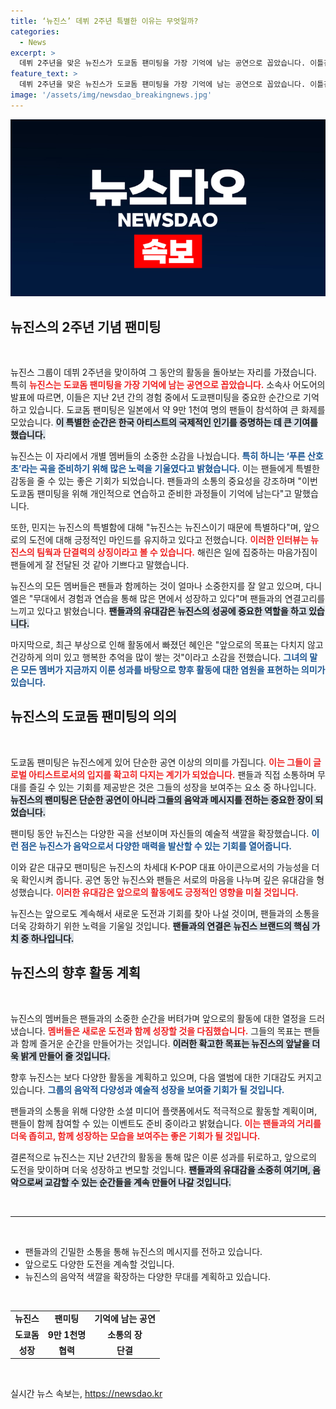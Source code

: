 ```yaml
---
title: ‘뉴진스’ 데뷔 2주년 특별한 이유는 무엇일까?
categories:
  - News
excerpt: >
  데뷔 2주년을 맞은 뉴진스가 도쿄돔 팬미팅을 가장 기억에 남는 공연으로 꼽았습니다. 이틀간 9만 1천여 관객을 모은 이 특별한 무대의 비하인드와 멤버들의 진솔한 이야기, 그들의 앞으로의 도전을 만나보세요!
feature_text: >
  데뷔 2주년을 맞은 뉴진스가 도쿄돔 팬미팅을 가장 기억에 남는 공연으로 꼽았습니다. 이틀간 9만 1천여 관객을 모은 이 특별한 무대의 비하인드와 멤버들의 진솔한 이야기, 그들의 앞으로의 도전을 만나보세요!
image: '/assets/img/newsdao_breakingnews.jpg'
---
```


<p><img src="/assets/img/newsdao_breakingnews.jpg" alt="bookingtag 속보" /></p>

<h2 data-ke-size="size26">뉴진스의 2주년 기념 팬미팅</h2>

<p data-ke-size="size16">&nbsp;</p>

<p>뉴진스 그룹이 데뷔 2주년을 맞이하여 그 동안의 활동을 돌아보는 자리를 가졌습니다. 특히 <b><span style="color: #ee2323;">뉴진스는 도쿄돔 팬미팅을 가장 기억에 남는 공연으로 꼽았습니다.</span></b> 소속사 어도어의 발표에 따르면, 이들은 지난 2년 간의 경험 중에서 도쿄팬미팅을 중요한 순간으로 기억하고 있습니다. 도쿄돔 팬미팅은 일본에서 약 9만 1천여 명의 팬들이 참석하여 큰 화제를 모았습니다. <b><span style="background-color: #21538527;">이 특별한 순간은 한국 아티스트의 국제적인 인기를 증명하는 데 큰 기여를 했습니다.</span></b> </p>

<p>뉴진스는 이 자리에서 개별 멤버들의 소중한 소감을 나눴습니다. <b><span style="color: #1a5490;">특히 하니는 ‘푸른 산호초’라는 곡을 준비하기 위해 많은 노력을 기울였다고 밝혔습니다.</span></b> 이는 팬들에게 특별한 감동을 줄 수 있는 좋은 기회가 되었습니다. 팬들과의 소통의 중요성을 강조하며 "이번 도쿄돔 팬미팅을 위해 개인적으로 연습하고 준비한 과정들이 기억에 남는다"고 말했습니다. </p>

<p>또한, 민지는 뉴진스의 특별함에 대해 "뉴진스는 뉴진스이기 때문에 특별하다"며, 앞으로의 도전에 대해 긍정적인 마인드를 유지하고 있다고 전했습니다. <b><span style="color: #ee2323;">이러한 인터뷰는 뉴진스의 팀웍과 단결력의 상징이라고 볼 수 있습니다.</span></b> 해린은 일에 집중하는 마음가짐이 팬들에게 잘 전달된 것 같아 기쁘다고 말했습니다. </p>

<p>뉴진스의 모든 멤버들은 팬들과 함께하는 것이 얼마나 소중한지를 잘 알고 있으며, 다니엘은 "무대에서 경험과 연습을 통해 많은 면에서 성장하고 있다"며 팬들과의 연결고리를 느끼고 있다고 밝혔습니다. <b><span style="background-color: #21538527;">팬들과의 유대감은 뉴진스의 성공에 중요한 역할을 하고 있습니다.</span></b> </p>

<p>마지막으로, 최근 부상으로 인해 활동에서 빠졌던 혜인은 "앞으로의 목표는 다치지 않고 건강하게 의미 있고 행복한 추억을 많이 쌓는 것"이라고 소감을 전했습니다. <b><span style="color: #1a5490;">그녀의 말은 모든 멤버가 지금까지 이룬 성과를 바탕으로 향후 활동에 대한 염원을 표현하는 의미가 있습니다.</span></b> </p>

<h2 data-ke-size="size26">뉴진스의 도쿄돔 팬미팅의 의의</h2>

<p data-ke-size="size16">&nbsp;</p>

<p>도쿄돔 팬미팅은 뉴진스에게 있어 단순한 공연 이상의 의미를 가집니다. <b><span style="color: #ee2323;">이는 그들이 글로벌 아티스트로서의 입지를 확고히 다지는 계기가 되었습니다.</span></b> 팬들과 직접 소통하며 무대를 즐길 수 있는 기회를 제공받은 것은 그들의 성장을 보여주는 요소 중 하나입니다. <b><span style="background-color: #21538527;">뉴진스의 팬미팅은 단순한 공연이 아니라 그들의 음악과 메시지를 전하는 중요한 장이 되었습니다.</span></b> </p>

<p>팬미팅 동안 뉴진스는 다양한 곡을 선보이며 자신들의 예술적 색깔을 확장했습니다. <b><span style="color: #1a5490;">이런 점은 뉴진스가 음악으로서 다양한 매력을 발산할 수 있는 기회를 열어줍니다.</span></b> </p>

<p>이와 같은 대규모 팬미팅은 뉴진스의 차세대 K-POP 대표 아이콘으로서의 가능성을 더욱 확인시켜 줍니다. 공연 동안 뉴진스와 팬들은 서로의 마음을 나누며 깊은 유대감을 형성했습니다. <b><span style="color: #ee2323;">이러한 유대감은 앞으로의 활동에도 긍정적인 영향을 미칠 것입니다.</span></b> </p>

<p>뉴진스는 앞으로도 계속해서 새로운 도전과 기회를 찾아 나설 것이며, 팬들과의 소통을 더욱 강화하기 위한 노력을 기울일 것입니다. <b><span style="background-color: #21538527;">팬들과의 연결은 뉴진스 브랜드의 핵심 가치 중 하나입니다.</span></b> </p>

<h2 data-ke-size="size26">뉴진스의 향후 활동 계획</h2>

<p data-ke-size="size16">&nbsp;</p>

<p>뉴진스의 멤버들은 팬들과의 소중한 순간을 버텨가며 앞으로의 활동에 대한 열정을 드러냈습니다. <b><span style="color: #ee2323;">멤버들은 새로운 도전과 함께 성장할 것을 다짐했습니다.</span></b> 그들의 목표는 팬들과 함께 즐거운 순간을 만들어가는 것입니다. <b><span style="background-color: #21538527;">이러한 확고한 목표는 뉴진스의 앞날을 더욱 밝게 만들어 줄 것입니다.</span></b> </p>

<p>향후 뉴진스는 보다 다양한 활동을 계획하고 있으며, 다음 앨범에 대한 기대감도 커지고 있습니다. <b><span style="color: #1a5490;">그룹의 음악적 다양성과 예술적 성장을 보여줄 기회가 될 것입니다.</span></b> </p>

<p>팬들과의 소통을 위해 다양한 소셜 미디어 플랫폼에서도 적극적으로 활동할 계획이며, 팬들이 함께 참여할 수 있는 이벤트도 준비 중이라고 밝혔습니다. <b><span style="color: #ee2323;">이는 팬들과의 거리를 더욱 좁히고, 함께 성장하는 모습을 보여주는 좋은 기회가 될 것입니다.</span></b> </p>

<p>결론적으로 뉴진스는 지난 2년간의 활동을 통해 많은 이룬 성과를 뒤로하고, 앞으로의 도전을 맞이하며 더욱 성장하고 변모할 것입니다. <b><span style="background-color: #21538527;">팬들과의 유대감을 소중히 여기며, 음악으로써 교감할 수 있는 순간들을 계속 만들어 나갈 것입니다.</span></b> </p>

<p data-ke-size="size16">&nbsp;</p>

<hr />

<p data-ke-size="size16">&nbsp;</p>

<ul>
    <li>팬들과의 긴밀한 소통을 통해 뉴진스의 메시지를 전하고 있습니다.</li>
    <li>앞으로도 다양한 도전을 계속할 것입니다.</li>
    <li>뉴진스의 음악적 색깔을 확장하는 다양한 무대를 계획하고 있습니다.</li>
</ul>

<p data-ke-size="size16">&nbsp;</p>

<table style="width: 100%;">
    <tbody>
        <tr>
            <td style="text-align: center; height: 17px;"><b>뉴진스</b></td>
            <td style="text-align: center; height: 17px;"><b>팬미팅</b></td>
            <td style="text-align: center; height: 17px;"><b>기억에 남는 공연</b></td>
        </tr>
        <tr>
            <td style="text-align: center; height: 17px;"><b>도쿄돔</b></td>
            <td style="text-align: center; height: 17px;"><b>9만 1천명</b></td>
            <td style="text-align: center; height: 17px;"><b>소통의 장</b></td>
        </tr>
        <tr>
            <td style="text-align: center; height: 17px;"><b>성장</b></td>
            <td style="text-align: center; height: 17px;"><b>협력</b></td>
            <td style="text-align: center; height: 17px;"><b>단결</b></td>
        </tr>
    </tbody>
</table>

<p data-ke-size="size16">&nbsp;</p>
실시간 뉴스 속보는, <a href="https://newsdao.kr" rel="dofollow">https://newsdao.kr</a>


